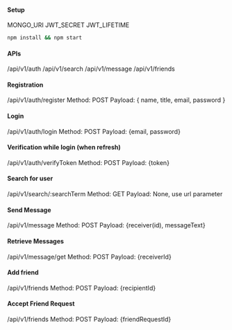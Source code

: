 #### Setup

MONGO_URI
JWT_SECRET
JWT_LIFETIME

```bash
npm install && npm start
```

#### APIs

/api/v1/auth
/api/v1/search
/api/v1/message
/api/v1/friends

#### Registration

/api/v1/auth/register
Method: POST
Payload: { name, title, email, password }

#### Login

/api/v1/auth/login
Method: POST
Payload: {email, password}

#### Verification while login (when refresh)

/api/v1/auth/verifyToken
Method: POST
Payload: {token}

#### Search for user

/api/v1/search/:searchTerm
Method: GET
Payload: None, use url parameter

#### Send Message

/api/v1/message
Method: POST
Payload: {receiver(id), messageText}

#### Retrieve Messages

/api/v1/message/get
Method: POST
Payload: {receiverId}

#### Add friend

/api/v1/friends
Method: POST
Payload: {recipientId}

#### Accept Friend Request

/api/v1/friends
Method: POST
Payload: {friendRequestId}
